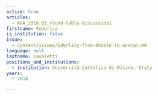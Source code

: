 ```yaml
---
active: true
articles:
  - AVA_2018_03_round-table-discussion1
firstname: Federica
is_institution: false
issue:
  - content/issues/identity-from-double-to-avatar.md
language: null
lastname: Cavaletti
positions_and_institutions:
  - institution: Università Cattolica di Milano, Italy
years:
  - 2018

---
```

